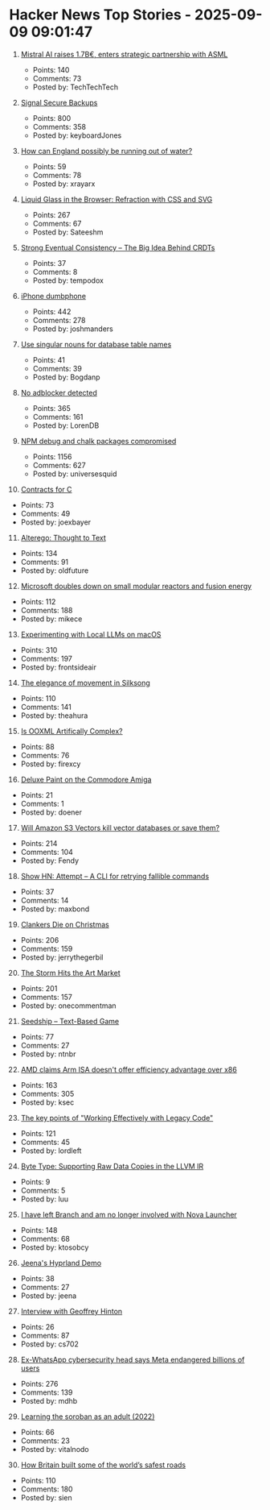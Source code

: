 # Hacker News Top Stories - 2025-09-09 09:01:47

1. [Mistral AI raises 1.7B€, enters strategic partnership with ASML](https://mistral.ai/news/mistral-ai-raises-1-7-b-to-accelerate-technological-progress-with-ai)
   - Points: 140
   - Comments: 73
   - Posted by: TechTechTech

2. [Signal Secure Backups](https://signal.org/blog/introducing-secure-backups/)
   - Points: 800
   - Comments: 358
   - Posted by: keyboardJones

3. [How can England possibly be running out of water?](https://www.theguardian.com/news/ng-interactive/2025/aug/17/how-can-england-possibly-be-running-out-of-water)
   - Points: 59
   - Comments: 78
   - Posted by: xrayarx

4. [Liquid Glass in the Browser: Refraction with CSS and SVG](https://kube.io/blog/liquid-glass-css-svg/)
   - Points: 267
   - Comments: 67
   - Posted by: Sateeshm

5. [Strong Eventual Consistency – The Big Idea Behind CRDTs](https://lewiscampbell.tech/blog/250908.html)
   - Points: 37
   - Comments: 8
   - Posted by: tempodox

6. [iPhone dumbphone](https://stopa.io/post/297)
   - Points: 442
   - Comments: 278
   - Posted by: joshmanders

7. [Use singular nouns for database table names](https://www.teamten.com/lawrence/programming/use-singular-nouns-for-database-table-names.html)
   - Points: 41
   - Comments: 39
   - Posted by: Bogdanp

8. [No adblocker detected](https://maurycyz.com/misc/ads/)
   - Points: 365
   - Comments: 161
   - Posted by: LorenDB

9. [NPM debug and chalk packages compromised](https://www.aikido.dev/blog/npm-debug-and-chalk-packages-compromised)
   - Points: 1156
   - Comments: 627
   - Posted by: universesquid

10. [Contracts for C](https://gustedt.wordpress.com/2025/03/10/contracts-for-c/)
   - Points: 73
   - Comments: 49
   - Posted by: joexbayer

11. [Alterego: Thought to Text](https://www.alterego.io/)
   - Points: 134
   - Comments: 91
   - Posted by: oldfuture

12. [Microsoft doubles down on small modular reactors and fusion energy](https://www.techradar.com/pro/microsoft-joins-world-nuclear-association-as-it-doubles-down-on-small-modular-reactors-and-fusion-energy)
   - Points: 112
   - Comments: 188
   - Posted by: mikece

13. [Experimenting with Local LLMs on macOS](https://blog.6nok.org/experimenting-with-local-llms-on-macos/)
   - Points: 310
   - Comments: 197
   - Posted by: frontsideair

14. [The elegance of movement in Silksong](https://theahura.substack.com/p/the-elegance-of-movement-in-silksong)
   - Points: 110
   - Comments: 141
   - Posted by: theahura

15. [Is OOXML Artifically Complex?](https://hsu.cy/2025/09/is-ooxml-artificially-complex/)
   - Points: 88
   - Comments: 76
   - Posted by: firexcy

16. [Deluxe Paint on the Commodore Amiga](https://stonetools.ghost.io/deluxepaint-amiga/)
   - Points: 21
   - Comments: 1
   - Posted by: doener

17. [Will Amazon S3 Vectors kill vector databases or save them?](https://zilliz.com/blog/will-amazon-s3-vectors-kill-vector-databases-or-save-them)
   - Points: 214
   - Comments: 104
   - Posted by: Fendy

18. [Show HN: Attempt – A CLI for retrying fallible commands](https://github.com/MaxBondABE/attempt)
   - Points: 37
   - Comments: 14
   - Posted by: maxbond

19. [Clankers Die on Christmas](https://remyhax.xyz/posts/clankers-die-on-christmas/)
   - Points: 206
   - Comments: 159
   - Posted by: jerrythegerbil

20. [The Storm Hits the Art Market](https://news.artnet.com/market/intelligence-report-storm-2025-2684512)
   - Points: 201
   - Comments: 157
   - Posted by: onecommentman

21. [Seedship – Text-Based Game](https://philome.la/johnayliff/seedship/play/index.html)
   - Points: 77
   - Comments: 27
   - Posted by: ntnbr

22. [AMD claims Arm ISA doesn't offer efficiency advantage over x86](https://www.techpowerup.com/340779/amd-claims-arm-isa-doesnt-offer-efficiency-advantage-over-x86)
   - Points: 163
   - Comments: 305
   - Posted by: ksec

23. [The key points of "Working Effectively with Legacy Code"](https://understandlegacycode.com/blog/key-points-of-working-effectively-with-legacy-code/)
   - Points: 121
   - Comments: 45
   - Posted by: lordleft

24. [Byte Type: Supporting Raw Data Copies in the LLVM IR](https://blog.llvm.org/posts/2025-08-29-gsoc-byte-type/)
   - Points: 9
   - Comments: 5
   - Posted by: luu

25. [I have left Branch and am no longer involved with Nova Launcher](https://teslacoilapps.com/nova/solong.html)
   - Points: 148
   - Comments: 68
   - Posted by: ktosobcy

26. [Jeena's Hyprland Demo](https://tube.jeena.net/w/2EpbXJnMrDokc3362oXSTQ)
   - Points: 38
   - Comments: 27
   - Posted by: jeena

27. [Interview with Geoffrey Hinton](https://www.ft.com/content/31feb335-4945-475e-baaa-3b880d9cf8ce)
   - Points: 26
   - Comments: 87
   - Posted by: cs702

28. [Ex-WhatsApp cybersecurity head says Meta endangered billions of users](https://www.theguardian.com/technology/2025/sep/08/meta-user-data-lawsuit-whatsapp)
   - Points: 276
   - Comments: 139
   - Posted by: mdhb

29. [Learning the soroban as an adult (2022)](https://github.com/whacked/cow/blob/main/learning%20the%20soroban%20as%20an%20adult.md)
   - Points: 66
   - Comments: 23
   - Posted by: vitalnodo

30. [How Britain built some of the world’s safest roads](https://ourworldindata.org/britain-safest-roads-history)
   - Points: 110
   - Comments: 180
   - Posted by: sien

